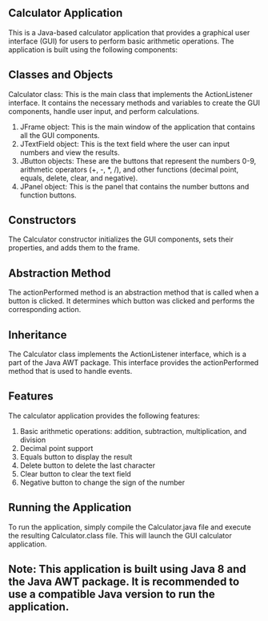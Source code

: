 ## Calculator Application
This is a Java-based calculator application that provides a graphical user interface (GUI) for users to perform basic arithmetic operations. The application is built using the following components:

## Classes and Objects
Calculator class: This is the main class that implements the ActionListener interface. It contains the necessary methods and variables to create the GUI components, handle user input, and perform calculations.
1. JFrame object: This is the main window of the application that contains all the GUI components.
2. JTextField object: This is the text field where the user can input numbers and view the results.
3. JButton objects: These are the buttons that represent the numbers 0-9, arithmetic operators (+, -, *, /), and other functions (decimal point, equals, delete, clear, and negative).
4. JPanel object: This is the panel that contains the number buttons and function buttons.

## Constructors
The Calculator constructor initializes the GUI components, sets their properties, and adds them to the frame.
## Abstraction Method
The actionPerformed method is an abstraction method that is called when a button is clicked. It determines which button was clicked and performs the corresponding action.

## Inheritance
The Calculator class implements the ActionListener interface, which is a part of the Java AWT package. This interface provides the actionPerformed method that is used to handle events.
## Features
The calculator application provides the following features:
1. Basic arithmetic operations: addition, subtraction, multiplication, and division
2. Decimal point support
3. Equals button to display the result
4. Delete button to delete the last character
5. Clear button to clear the text field
6. Negative button to change the sign of the number

## Running the Application
To run the application, simply compile the Calculator.java file and execute the resulting Calculator.class file. This will launch the GUI calculator application.

## Note: This application is built using Java 8 and the Java AWT package. It is recommended to use a compatible Java version to run the application.